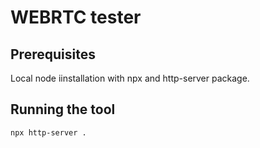 # WEBRTC tester

## Prerequisites

Local node iinstallation with npx and http-server package.

## Running the tool

```
npx http-server .
```